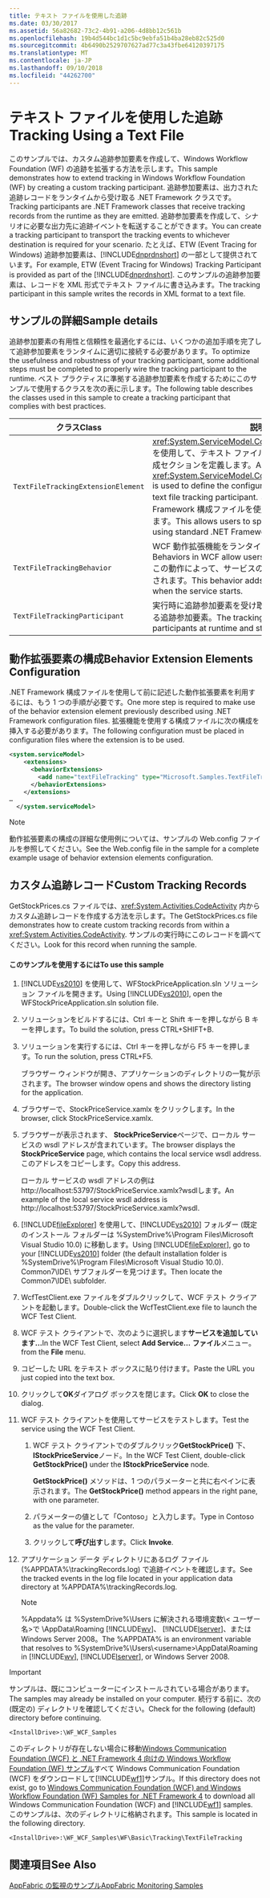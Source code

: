 ```yaml
---
title: テキスト ファイルを使用した追跡
ms.date: 03/30/2017
ms.assetid: 56a82682-73c2-4b91-a206-4d8bb12c561b
ms.openlocfilehash: 19b4d544bc1d1c5bc9ebfa51b4ba28eb82c525d0
ms.sourcegitcommit: 4b6490b2529707627ad77c3a43fbe64120397175
ms.translationtype: MT
ms.contentlocale: ja-JP
ms.lasthandoff: 09/10/2018
ms.locfileid: "44262700"
---
```

# <a name="tracking-using-a-text-file"></a><span data-ttu-id="a49f0-102">テキスト ファイルを使用した追跡</span><span class="sxs-lookup"><span data-stu-id="a49f0-102">Tracking Using a Text File</span></span>
<span data-ttu-id="a49f0-103">このサンプルでは、カスタム追跡参加要素を作成して、Windows Workflow Foundation (WF) の追跡を拡張する方法を示します。</span><span class="sxs-lookup"><span data-stu-id="a49f0-103">This sample demonstrates how to extend tracking in Windows Workflow Foundation (WF) by creating a custom tracking participant.</span></span> <span data-ttu-id="a49f0-104">追跡参加要素は、出力された追跡レコードをランタイムから受け取る .NET Framework クラスです。</span><span class="sxs-lookup"><span data-stu-id="a49f0-104">Tracking participants are .NET Framework classes that receive tracking records from the runtime as they are emitted.</span></span> <span data-ttu-id="a49f0-105">追跡参加要素を作成して、シナリオに必要な出力先に追跡イベントを転送することができます。</span><span class="sxs-lookup"><span data-stu-id="a49f0-105">You can create a tracking participant to transport the tracking events to whichever destination is required for your scenario.</span></span> <span data-ttu-id="a49f0-106">たとえば、ETW (Event Tracing for Windows) 追跡参加要素は、[!INCLUDE[dnprdnshort](../../../../includes/dnprdnshort-md.md)] の一部として提供されています。</span><span class="sxs-lookup"><span data-stu-id="a49f0-106">For example, ETW (Event Tracing for Windows) Tracking Participant is provided as part of the [!INCLUDE[dnprdnshort](../../../../includes/dnprdnshort-md.md)].</span></span> <span data-ttu-id="a49f0-107">このサンプルの追跡参加要素は、レコードを XML 形式でテキスト ファイルに書き込みます。</span><span class="sxs-lookup"><span data-stu-id="a49f0-107">The tracking participant in this sample writes the records in XML format to a text file.</span></span>  
  
## <a name="sample-details"></a><span data-ttu-id="a49f0-108">サンプルの詳細</span><span class="sxs-lookup"><span data-stu-id="a49f0-108">Sample details</span></span>  
 <span data-ttu-id="a49f0-109">追跡参加要素の有用性と信頼性を最適化するには、いくつかの追加手順を完了して追跡参加要素をランタイムに適切に接続する必要があります。</span><span class="sxs-lookup"><span data-stu-id="a49f0-109">To optimize the usefulness and robustness of your tracking participant, some additional steps must be completed to properly wire the tracking participant to the runtime.</span></span> <span data-ttu-id="a49f0-110">ベスト プラクティスに準拠する追跡参加要素を作成するためにこのサンプルで使用するクラスを次の表に示します。</span><span class="sxs-lookup"><span data-stu-id="a49f0-110">The following table describes the classes used in this sample to create a tracking participant that complies with best practices.</span></span>  
  
|<span data-ttu-id="a49f0-111">クラス</span><span class="sxs-lookup"><span data-stu-id="a49f0-111">Class</span></span>|<span data-ttu-id="a49f0-112">説明</span><span class="sxs-lookup"><span data-stu-id="a49f0-112">Description</span></span>|  
|-----------|-----------------|  
|`TextFileTrackingExtensionElement`|<span data-ttu-id="a49f0-113"><xref:System.ServiceModel.Configuration.BehaviorExtensionElement> を使用して、テキスト ファイルの追跡参加要素の構成に使用される構成セクションを定義します。</span><span class="sxs-lookup"><span data-stu-id="a49f0-113">A <xref:System.ServiceModel.Configuration.BehaviorExtensionElement> is used to define the configuration section used to configure the text file tracking participant.</span></span> <span data-ttu-id="a49f0-114">これにより、ユーザーは、標準の .NET Framework 構成ファイルを使用してログ ファイルの出力先を指定できます。</span><span class="sxs-lookup"><span data-stu-id="a49f0-114">This allows users to specify the destination of the log file using standard .NET Framework configuration files.</span></span>|  
|`TextFileTrackingBehavior`|<span data-ttu-id="a49f0-115">WCF 動作拡張機能をランタイムに挿入できるようにします。</span><span class="sxs-lookup"><span data-stu-id="a49f0-115">Behaviors in WCF allow users to inject extensions into the runtime.</span></span> <span data-ttu-id="a49f0-116">この動作によって、サービスの開始時に追跡参加要素がサービスに追加されます。</span><span class="sxs-lookup"><span data-stu-id="a49f0-116">This behavior adds the tracking participant to the service when the service starts.</span></span>|  
|`TextFileTrackingParticipant`|<span data-ttu-id="a49f0-117">実行時に追跡参加要素を受け取って XML としてログ ファイルに格納する追跡参加要素。</span><span class="sxs-lookup"><span data-stu-id="a49f0-117">The tracking participant that receives tracking participants at runtime and stores them to a log file as XML.</span></span>|  
  
## <a name="behavior-extension-elements-configuration"></a><span data-ttu-id="a49f0-118">動作拡張要素の構成</span><span class="sxs-lookup"><span data-stu-id="a49f0-118">Behavior Extension Elements Configuration</span></span>  
 <span data-ttu-id="a49f0-119">.NET Framework 構成ファイルを使用して前に記述した動作拡張要素を利用するには、もう 1 つの手順が必要です。</span><span class="sxs-lookup"><span data-stu-id="a49f0-119">One more step is required to make use of the behavior extension element previously described using .NET Framework configuration files.</span></span> <span data-ttu-id="a49f0-120">拡張機能を使用する構成ファイルに次の構成を挿入する必要があります。</span><span class="sxs-lookup"><span data-stu-id="a49f0-120">The following configuration must be placed in configuration files where the extension is to be used.</span></span>  
  
```xml  
<system.serviceModel>  
    <extensions>  
      <behaviorExtensions>  
        <add name="textFileTracking" type="Microsoft.Samples.TextFileTracking.TextFileTrackingExtensionElement, WFStockPriceApplication, Version=1.0.0.0, Culture=neutral, PublicKeyToken=null" />  
      </behaviorExtensions>  
    </extensions>  
…  
  </system.serviceModel>  
```  
  
> [!NOTE]
>  <span data-ttu-id="a49f0-121">動作拡張要素の構成の詳細な使用例については、サンプルの Web.config ファイルを参照してください。</span><span class="sxs-lookup"><span data-stu-id="a49f0-121">See the Web.config file in the sample for a complete example usage of behavior extension elements configuration.</span></span>  
  
## <a name="custom-tracking-records"></a><span data-ttu-id="a49f0-122">カスタム追跡レコード</span><span class="sxs-lookup"><span data-stu-id="a49f0-122">Custom Tracking Records</span></span>  
 <span data-ttu-id="a49f0-123">GetStockPrices.cs ファイルでは、<xref:System.Activities.CodeActivity> 内からカスタム追跡レコードを作成する方法を示します。</span><span class="sxs-lookup"><span data-stu-id="a49f0-123">The GetStockPrices.cs file demonstrates how to create custom tracking records from within a <xref:System.Activities.CodeActivity>.</span></span> <span data-ttu-id="a49f0-124">サンプルの実行時にこのレコードを調べてください。</span><span class="sxs-lookup"><span data-stu-id="a49f0-124">Look for this record when running the sample.</span></span>  
  
#### <a name="to-use-this-sample"></a><span data-ttu-id="a49f0-125">このサンプルを使用するには</span><span class="sxs-lookup"><span data-stu-id="a49f0-125">To use this sample</span></span>  
  
1.  <span data-ttu-id="a49f0-126">[!INCLUDE[vs2010](../../../../includes/vs2010-md.md)] を使用して、WFStockPriceApplication.sln ソリューション ファイルを開きます。</span><span class="sxs-lookup"><span data-stu-id="a49f0-126">Using [!INCLUDE[vs2010](../../../../includes/vs2010-md.md)], open the WFStockPriceApplication.sln solution file.</span></span>  
  
2.  <span data-ttu-id="a49f0-127">ソリューションをビルドするには、Ctrl キーと Shift キーを押しながら B キーを押します。</span><span class="sxs-lookup"><span data-stu-id="a49f0-127">To build the solution, press CTRL+SHIFT+B.</span></span>  
  
3.  <span data-ttu-id="a49f0-128">ソリューションを実行するには、Ctrl キーを押しながら F5 キーを押します。</span><span class="sxs-lookup"><span data-stu-id="a49f0-128">To run the solution, press CTRL+F5.</span></span>  
  
     <span data-ttu-id="a49f0-129">ブラウザー ウィンドウが開き、アプリケーションのディレクトリの一覧が示されます。</span><span class="sxs-lookup"><span data-stu-id="a49f0-129">The browser window opens and shows the directory listing for the application.</span></span>  
  
4.  <span data-ttu-id="a49f0-130">ブラウザーで、StockPriceService.xamlx をクリックします。</span><span class="sxs-lookup"><span data-stu-id="a49f0-130">In the browser, click StockPriceService.xamlx.</span></span>  
  
5.  <span data-ttu-id="a49f0-131">ブラウザーが表示されます、 **StockPriceService**ページで、ローカル サービスの wsdl アドレスが含まれています。</span><span class="sxs-lookup"><span data-stu-id="a49f0-131">The browser displays the **StockPriceService** page, which contains the local service wsdl address.</span></span> <span data-ttu-id="a49f0-132">このアドレスをコピーします。</span><span class="sxs-lookup"><span data-stu-id="a49f0-132">Copy this address.</span></span>  
  
     <span data-ttu-id="a49f0-133">ローカル サービスの wsdl アドレスの例は http://localhost:53797/StockPriceService.xamlx?wsdlします。</span><span class="sxs-lookup"><span data-stu-id="a49f0-133">An example of the local service wsdl address is http://localhost:53797/StockPriceService.xamlx?wsdl.</span></span>  
  
6.  <span data-ttu-id="a49f0-134">[!INCLUDE[fileExplorer](../../../../includes/fileexplorer-md.md)] を使用して、[!INCLUDE[vs2010](../../../../includes/vs2010-md.md)] フォルダー (既定のインストール フォルダーは %SystemDrive%\Program Files\Microsoft Visual Studio 10.0) に移動します。</span><span class="sxs-lookup"><span data-stu-id="a49f0-134">Using [!INCLUDE[fileExplorer](../../../../includes/fileexplorer-md.md)], go to your [!INCLUDE[vs2010](../../../../includes/vs2010-md.md)] folder (the default installation folder is %SystemDrive%\Program Files\Microsoft Visual Studio 10.0).</span></span> <span data-ttu-id="a49f0-135">Common7\IDE\ サブフォルダーを見つけます。</span><span class="sxs-lookup"><span data-stu-id="a49f0-135">Then locate the Common7\IDE\ subfolder.</span></span>  
  
7.  <span data-ttu-id="a49f0-136">WcfTestClient.exe ファイルをダブルクリックして、WCF テスト クライアントを起動します。</span><span class="sxs-lookup"><span data-stu-id="a49f0-136">Double-click the WcfTestClient.exe file to launch the WCF Test Client.</span></span>  
  
8.  <span data-ttu-id="a49f0-137">WCF テスト クライアントで、次のように選択します**サービスを追加しています...**</span><span class="sxs-lookup"><span data-stu-id="a49f0-137">In the WCF Test Client, select **Add Service…**</span></span> <span data-ttu-id="a49f0-138">**ファイル**メニュー。</span><span class="sxs-lookup"><span data-stu-id="a49f0-138">from the **File** menu.</span></span>  
  
9. <span data-ttu-id="a49f0-139">コピーした URL をテキスト ボックスに貼り付けます。</span><span class="sxs-lookup"><span data-stu-id="a49f0-139">Paste the URL you just copied into the text box.</span></span>  
  
10. <span data-ttu-id="a49f0-140">クリックして**OK**ダイアログ ボックスを閉じます。</span><span class="sxs-lookup"><span data-stu-id="a49f0-140">Click **OK** to close the dialog.</span></span>  
  
11. <span data-ttu-id="a49f0-141">WCF テスト クライアントを使用してサービスをテストします。</span><span class="sxs-lookup"><span data-stu-id="a49f0-141">Test the service using the WCF Test Client.</span></span>  
  
    1.  <span data-ttu-id="a49f0-142">WCF テスト クライアントでのダブルクリック**GetStockPrice()** 下、 **IStockPriceService**ノード。</span><span class="sxs-lookup"><span data-stu-id="a49f0-142">In the WCF Test Client, double-click **GetStockPrice()** under the **IStockPriceService** node.</span></span>  
  
         <span data-ttu-id="a49f0-143">**GetStockPrice()** メソッドは、1 つのパラメーターと共に右ペインに表示されます。</span><span class="sxs-lookup"><span data-stu-id="a49f0-143">The **GetStockPrice()** method appears in the right pane, with one parameter.</span></span>  
  
    2.  <span data-ttu-id="a49f0-144">パラメーターの値として「Contoso」と入力します。</span><span class="sxs-lookup"><span data-stu-id="a49f0-144">Type in Contoso as the value for the parameter.</span></span>  
  
    3.  <span data-ttu-id="a49f0-145">クリックして**呼び出す**します。</span><span class="sxs-lookup"><span data-stu-id="a49f0-145">Click **Invoke**.</span></span>  
  
12. <span data-ttu-id="a49f0-146">アプリケーション データ ディレクトリにあるログ ファイル (%APPDATA%\trackingRecords.log) で追跡イベントを確認します。</span><span class="sxs-lookup"><span data-stu-id="a49f0-146">See the tracked events in the log file located in your application data directory at %APPDATA%\trackingRecords.log.</span></span>  
  
    > [!NOTE]
    >  <span data-ttu-id="a49f0-147">%Appdata% は %SystemDrive%\Users に解決される環境変数\\< ユーザー名\>で \AppData\Roaming [!INCLUDE[wv](../../../../includes/wv-md.md)]、 [!INCLUDE[lserver](../../../../includes/lserver-md.md)]、または Windows Server 2008。</span><span class="sxs-lookup"><span data-stu-id="a49f0-147">The %APPDATA% is an environment variable that resolves to %SystemDrive%\Users\\<username\>\AppData\Roaming in [!INCLUDE[wv](../../../../includes/wv-md.md)], [!INCLUDE[lserver](../../../../includes/lserver-md.md)], or Windows Server 2008.</span></span>  
  
> [!IMPORTANT]
>  <span data-ttu-id="a49f0-148">サンプルは、既にコンピューターにインストールされている場合があります。</span><span class="sxs-lookup"><span data-stu-id="a49f0-148">The samples may already be installed on your computer.</span></span> <span data-ttu-id="a49f0-149">続行する前に、次の (既定の) ディレクトリを確認してください。</span><span class="sxs-lookup"><span data-stu-id="a49f0-149">Check for the following (default) directory before continuing.</span></span>  
>   
>  `<InstallDrive>:\WF_WCF_Samples`  
>   
>  <span data-ttu-id="a49f0-150">このディレクトリが存在しない場合に移動[Windows Communication Foundation (WCF) と .NET Framework 4 向けの Windows Workflow Foundation (WF) サンプル](https://go.microsoft.com/fwlink/?LinkId=150780)すべて Windows Communication Foundation (WCF) をダウンロードして[!INCLUDE[wf1](../../../../includes/wf1-md.md)]サンプル。</span><span class="sxs-lookup"><span data-stu-id="a49f0-150">If this directory does not exist, go to [Windows Communication Foundation (WCF) and Windows Workflow Foundation (WF) Samples for .NET Framework 4](https://go.microsoft.com/fwlink/?LinkId=150780) to download all Windows Communication Foundation (WCF) and [!INCLUDE[wf1](../../../../includes/wf1-md.md)] samples.</span></span> <span data-ttu-id="a49f0-151">このサンプルは、次のディレクトリに格納されます。</span><span class="sxs-lookup"><span data-stu-id="a49f0-151">This sample is located in the following directory.</span></span>  
>   
>  `<InstallDrive>:\WF_WCF_Samples\WF\Basic\Tracking\TextFileTracking`  
  
## <a name="see-also"></a><span data-ttu-id="a49f0-152">関連項目</span><span class="sxs-lookup"><span data-stu-id="a49f0-152">See Also</span></span>  
 [<span data-ttu-id="a49f0-153">AppFabric の監視のサンプル</span><span class="sxs-lookup"><span data-stu-id="a49f0-153">AppFabric Monitoring Samples</span></span>](https://go.microsoft.com/fwlink/?LinkId=193959)
